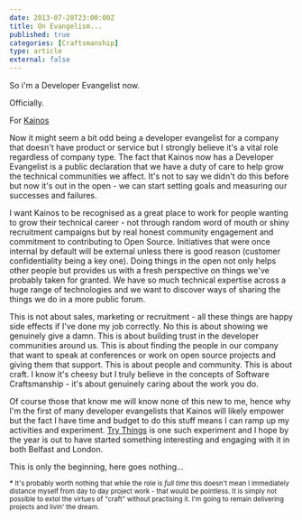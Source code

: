 ```yaml
---
date: 2013-07-28T23:00:00Z
title: On Evangelism...
published: true
categories: [Craftsmanship]
type: article
external: false
---
```

<p>So i'm a Developer Evangelist now.</p>

<p>Officially.</p>

<p>For <a href="http://kainos.com">Kainos</a></p>

<p>Now it might seem a bit odd being a developer evangelist for a company that doesn't have product or service but I strongly believe it's a vital role regardless of company type.  The fact that Kainos now has a Developer Evangelist is a public declaration that we have a duty of care to help grow the technical communities we affect.  It's not to say we didn't do this before but now it's out in the open - we can start setting goals and measuring our successes and failures.  </p>

<p>I want Kainos to be recognised as a great place to work for people wanting to grow their technical career - not through random word of mouth or shiny recruitment campaigns but by real honest community engagement and commitment to contributing to Open Source.  Initiatives that were once internal by default will be external unless there is good reason (customer confidentiality being a key one).  Doing things in the open not only helps other people but provides us with a fresh perspective on things we've probably taken for granted.  We have so much technical expertise across a huge range of technologies and we want to discover ways of sharing the things we do in a more public forum. </p>

<p>This is not about sales, marketing or recruitment - all these things are happy side effects if I've done my job correctly.  No this is about showing we genuinely give a damn.  This is about building trust in the developer communities around us.  This is about finding the people in our company that want to speak at conferences or work on open source projects and giving them that support.  This is about people and community.  This is about craft.  I know it's cheesy but I truly believe in the concepts of Software Craftsmanship - it's about genuinely caring about the work you do.</p>

<p>Of course those that know me will know none of this new to me, hence why I'm the first of many developer evangelists that Kainos will likely empower but the fact I have time and budget to do this stuff means I can ramp up my activities and experiment.  <a href="http://yobriefca.se/blog/2013/07/24/try-things/">Try Things</a> is one such experiment and I hope by the year is out to have started something interesting and engaging with it in both Belfast and London.  </p>

<p>This is only the beginning, here goes nothing...</p>

<p><sup><strong>*</strong> It's probably worth nothing that while the role is <em>full time</em> this doesn't mean I immediately distance myself from day to day project work - that would be pointless.  It is simply not possible to extol the virtues of "craft" without practising it.  I'm going to remain delivering projects and livin' the dream.</sup></p>